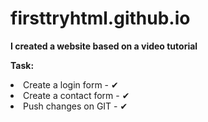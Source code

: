 # firsttryhtml.github.io
 
<b>I created a website based on a video tutorial</b>

<p><b>Task:</b></p>

<li>Create a login form - ✔</li>
<li>Create a contact form - ✔</li>
<li>Push changes on GIT - ✔</li>
